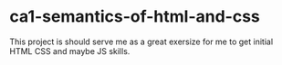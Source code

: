 # ca1-semantics-of-html-and-css

This project is should serve me as a great exersize for me to get initial HTML CSS and maybe JS skills.
